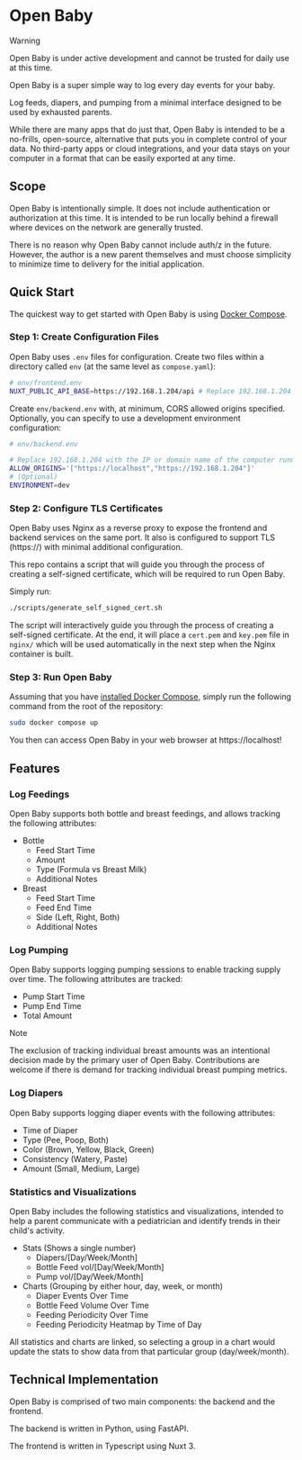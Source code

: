 # Open Baby

> [!WARNING]
> Open Baby is under active development and cannot be trusted
> for daily use at this time.

Open Baby is a super simple way to log every day 
events for your baby. 

Log feeds, diapers, and pumping from a minimal interface
designed to be used by exhausted parents.

While there are many apps that do just that, Open Baby is intended
to be a no-frills, open-source, alternative that puts you in complete
control of your data. No third-party apps or cloud integrations, and your data
stays on your computer in a format that can be easily exported at any time.

## Scope

Open Baby is intentionally simple. It does not include authentication or
authorization at this time. It is intended to be run locally behind a firewall
where devices on the network are generally trusted.

There is no reason why Open Baby cannot include auth/z in the future. However,
the author is a new parent themselves and must choose simplicity to minimize
time to delivery for the initial application.

## Quick Start

The quickest way to get started with Open Baby is using [Docker Compose](https://docs.docker.com/compose/).

### Step 1: Create Configuration Files

Open Baby uses `.env` files for configuration. Create two files within a directory
called `env` (at the same level as `compose.yaml`):

```bash
# env/frontend.env
NUXT_PUBLIC_API_BASE=https://192.168.1.204/api # Replace 192.168.1.204 with the IP of the computer running Open Baby.
```

Create `env/backend.env` with, at minimum, CORS allowed origins specified.
Optionally, you can specify to use a development environment configuration:
```bash
# env/backend.env

# Replace 192.168.1.204 with the IP or domain name of the computer running Open Baby.
ALLOW_ORIGINS='["https://localhost","https://192.168.1.204"]'
# (Optional)
ENVIRONMENT=dev
```

### Step 2: Configure TLS Certificates

Open Baby uses Nginx as a reverse proxy to expose the frontend and backend
services on the same port. It also is configured to support TLS (https://)
with minimal additional configuration.

This repo contains a script that will guide you through the process
of creating a self-signed certificate, which will be required to
run Open Baby.

Simply run:
```bash
./scripts/generate_self_signed_cert.sh
```

The script will interactively guide you through the process
of creating a self-signed certificate. At the end, it will
place a `cert.pem` and `key.pem` file in `nginx/` which will
be used automatically in the next step when the Nginx container is built.

### Step 3: Run Open Baby

Assuming that you have [installed Docker Compose](https://docs.docker.com/compose/install/), simply run the following command from the root of the repository:

```bash
sudo docker compose up
```

You then can access Open Baby in your web browser at https://localhost!

## Features

### Log Feedings

Open Baby supports both bottle and breast feedings, and allows
tracking the following attributes:

- Bottle
    - Feed Start Time
    - Amount
    - Type (Formula vs Breast Milk)
    - Additional Notes
- Breast
    - Feed Start Time
    - Feed End Time
    - Side (Left, Right, Both)
    - Additional Notes


### Log Pumping

Open Baby supports logging pumping sessions to enable tracking supply 
over time. The following attributes are tracked:

- Pump Start Time
- Pump End Time
- Total Amount

> [!Note]
> The exclusion of tracking individual breast amounts was an intentional decision made by the primary user of Open Baby. Contributions are welcome if there is demand for tracking individual breast pumping metrics.

### Log Diapers

Open Baby supports logging diaper events with the following attributes:

- Time of Diaper
- Type (Pee, Poop, Both)
- Color (Brown, Yellow, Black, Green)
- Consistency (Watery, Paste)
- Amount (Small, Medium, Large)


### Statistics and Visualizations

Open Baby includes the following statistics and visualizations, intended to
help a parent communicate with a pediatrician and identify trends in their
child's activity.

- Stats (Shows a single number)
    - Diapers/[Day/Week/Month]
    - Bottle Feed vol/[Day/Week/Month]
    - Pump vol/[Day/Week/Month]
- Charts (Grouping by either hour, day, week, or month)
    - Diaper Events Over Time
    - Bottle Feed Volume Over Time
    - Feeding Periodicity Over Time
    - Feeding Periodicity Heatmap by Time of Day
    

All statistics and charts are linked, so selecting a group in a chart would update
the stats to show data from that particular group (day/week/month).

## Technical Implementation

Open Baby is comprised of two main components: the backend and the frontend.

The backend is written in Python, using FastAPI.

The frontend is written in Typescript using Nuxt 3.

